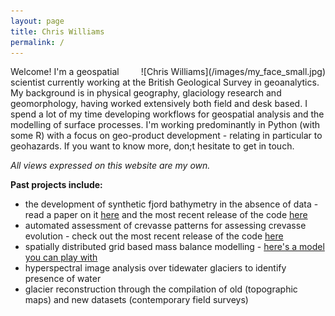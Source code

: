 ```yaml
---
layout: page
title: Chris Williams
permalink: /
---
```


<div style="float:right; padding-left:20px" markdown="1">
![Chris Williams](/images/my_face_small.jpg)
</div>

<!--Following work as a glaciology researcher over the past few years, I am now working at the British Geological Survey. I’ve a keen interest in geospatial problem solving and environmental spatio-temporal relationships.--> 
Welcome! I'm a geospatial scientist currently working at the British Geological Survey in geoanalytics. My background is in physical geography, glaciology research and geomorphology, having worked extensively both field and desk based. I spend a lot of my time developing workflows for geospatial analysis and the modelling of surface processes. I'm working predominantly in Python (with some R) with a focus on geo-product development - relating in particular to geohazards. If you want to know more, don;t hesitate to get in touch.

*All views expressed on this website are my own.*

**Past projects include:**

- the development of synthetic fjord bathymetry in the absence of data - read a paper on it [here](https://www.the-cryosphere.net/11/363/2017/tc-11-363-2017.html) and the most recent release of the code [here](https://zenodo.org/record/827347#.Waa1ociGPcs)
- automated assessment of crevasse patterns for assessing crevasse evolution - check out the most recent release of the code [here](https://zenodo.org/record/830251#.Waa1f8iGPcs)
- spatially distributed grid based mass balance modelling - [here's a model you can play with](https://github.com/Chris35Wills/SEB_model_java_files)
- hyperspectral image analysis over tidewater glaciers to identify presence of water 
- glacier reconstruction through the compilation of old (topographic maps) and new datasets (contemporary field surveys)
